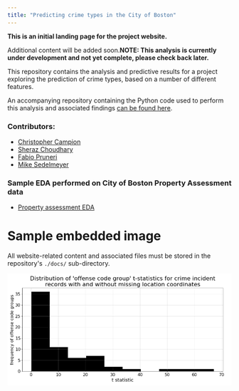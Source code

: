 ```yaml
---
title: "Predicting crime types in the City of Boston"
---
```


**This is an initial landing page for the project website.**

Additional content will be added soon.**NOTE: This analysis is currently under development and not yet complete, please check back later.**

This repository contains the analysis and predictive results for a project exploring the prediction of crime types, based on a number of different features.

An accompanying repository containing the Python code used to perform this analysis and associated findings [can be found here](https://github.com/sedelmeyer/predicting-crime).

### Contributors:
- [Christopher Campion](https://github.com/ccampion)
- [Sheraz Choudhary](https://github.com/sherazch00)
- [Fabio Pruneri](https://github.com/FabioPru)
- [Mike Sedelmeyer](https://github.com/sedelmeyer)

### Sample EDA performed on City of Boston Property Assessment data

- [Property assessment EDA](property.md)

# Sample embedded image

All website-related content and associated files must be stored in the repository's `./docs/` sub-directory.

<img src="https://raw.githubusercontent.com/sedelmeyer/predicting-crime/master/figures/crime/crime-missing-coords-offense-tstat-hist.png" alt="drawing" width="800"/>